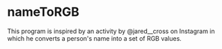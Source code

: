 # nameToRGB
This program is inspired by an activity by @jared__cross on Instagram in which he converts a person's name into a set of RGB values.
